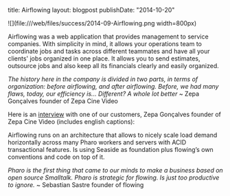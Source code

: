 title: Airflowinglayout: blogpostpublishDate: "2014-10-20"![](file:///web/files/success/2014-09-Airflowing.png width=800px)Airflowing was a web application that provides management to service companies. With simplicity in mind, it allows your operations team to coordinate jobs and tasks across different teammates and have all your clients' jobs organized in one place. It allows you to send estimates, outsource jobs and also keep all its financials clearly and easily organized._The history here in the company is divided in two parts, in terms of organization: before airflowing, and after airflowing. Before, we had many flaws, today, our efficiency is... Different? A whole lot better_ \~ Zepa Gonçalves founder of Zepa Cine VideoHere is an [interview](https://www.youtube.com/watch?v=P8VXKwHjioA) with one of our customers, Zepa Gonçalves founder of Zepa Cine Video \(includes english captions\):Airflowing runs on an architecture that allows to nicely scale load demand horizontally across many Pharo workers and servers with ACID transactional features. Is using Seaside as foundation plus flowing’s own conventions and code on top of it._Pharo is the first thing that came to our minds to make a business based on open source Smalltalk. Pharo is strategic for flowing. Is just too productive to ignore._ \~ Sebastian Sastre founder of flowing